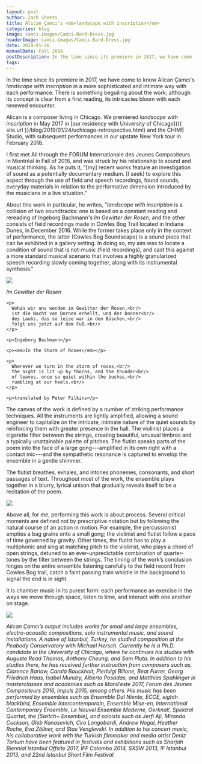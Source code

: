 ```yaml
---
layout: post
author: Zach Sheets
title: Alican Çamcı's <em>landscape with inscription</em>
categories: blog
image: camci-images/Camci-Bard-Dress.jpg
headerImage: camci-images/Camci-Bard-Dress.jpg
date: 2019-01-26
manualDate: Fall 2018
postDescription: In the time since its premiere in 2017, we have come to know Alican Çamcı's <em>landscape with inscription</em> in a more sophisticated and intimate way with each performance. There is something beguiling about the work; although its concept is clear from a first reading, its intricacies bloom with each renewed encounter.
tags:
---
```


In the time since its premiere in 2017, we have come to know Alican Çamcı's *landscape with inscription* in a more sophisticated and intimate way with each performance. There is something beguiling about the work; although its concept is clear from a first reading, its intricacies bloom with each renewed encounter.

Alican is a composer living in Chicago. We premiered *landscape with inscription* in May 2017 in [our residency with University of Chicago]({{ site.url }}/blog/2019/01/24/uchicago-retrospective.html) and the CHIME Studio, with subsequent performances in our upstate New York tour in February 2018.

I first met Ali through the FORUM Internationale des Jeunes Compositeurs in Montréal in Fall of 2016, and was struck by his relationship to sound and musical thinking. As he puts it, "[my] recent works feature an investigation of sound as a potentially documentary medium. [I seek] to explore this aspect through the use of field and speech recordings, found sounds, everyday materials in relation to the performative dimension introduced by the musicians in a live situation."

About this work in particular, he writes, "*landscape with inscription* is a collision of two soundtracks: one is based on a constant reading and rereading of Ingeborg Bachmann's *Im Gewitter der Rosen*, and the other consists of field recordings made in Cowles Bog Trail located in Indiana Dunes, in December 2016. While the former takes place only in the context of performance, the latter (Cowles Bog Soundscape) is a sound piece that can be exhibited in a gallery setting. In doing so, my aim was to locate a condition of sound that is not-music (field recordings), and cast this against a more standard musical scenario that involves a highly granularized speech recording slowly coming together, along with its instrumental synthesis."

<div class="row pb-3 pt-3">
  <div class="col-sm-6">
    <img class="pb-3" src="{{ site.images }}/camci-images/IMG_3757.jpg">
  </div>
  <div class="col-sm-6">
    <p><em>Im Gewitter der Rosen</em></p>

    <p>
      Wohin wir uns wenden im Gewitter der Rosen,<br/>
      ist die Nacht von Dornen erhellt, und der Donner<br/>
      des Laubs, das so leise war in den Büschen,<br/>
      folgt uns jetzt auf dem Fuß.<br/>
    </p>

    <p>Ingeborg Bachmann</p>

    <p><em>In the Storm of Roses</em></p>

    <p>
      Wherever we turn in the storm of roses,<br/>
      the night is lit up by thorns, and the thunder<br/>
      of leaves, once so quiet within the bushes,<br/>
      rumbling at our heels.<br/>
    </p>

    <p>translated by Peter Filkins</p>

  </div>
</div>

The canvas of the work is defined by a number of striking performance techniques. All the instruments are lightly amplified, allowing a sound engineer to capitalize on the intricate, intimate nature of the quiet sounds by reinforcing them with greater presence in the hall. The violinist places a cigarette filter between the strings, creating beautiful, unusual timbres and a typically unattainable palette of pitches. The flutist speaks parts of the poem into the face of a large gong---amplified in its own right with a contact mic---and the sympathetic resonance is captured to envelop the ensemble in a gentle shimmer.

The flutist breathes, exhales, and intones phonemes, consonants, and short passages of text. Throughout most of the work, the ensemble plays together in a blurry, lyrical unison that gradually reveals itself to be a recitation of the poem.

<img class="float-sm-right col-sm-6 col-lg-5 p4-0 pb-3" src="{{ site.images }}/camci-images/Switch-Chicago-300dpi_2800px-1090423.jpg">

Above all, for me, performing this work is about process. Several critical moments are defined not by prescriptive notation but by following the natural course of an action in motion. For example, the percussionist empties a bag grains onto a small gong; the violinist and flutist follow a pace of time governed by gravity. Other times, the flutist has to play a multiphonic and sing at matching pitch to the violinist, who plays a chord of open strings, detuned to an ever-unpredictable combination of quarter-tones by the filter between the strings. The timing of the work’s conclusion hinges on the entire ensemble listening carefully to the field record from Cowles Bog trail, catch a faint passing train whistle in the background to signal the end is in sight.

It is chamber music in its purest form: each performance an exercise in the ways we move through space, listen to time, and interact with one another on stage.

<img class="float-sm-left col-sm-5 col-lg-4 p4-0 pb-3" src="{{ site.images }}/camci-images/Switch-Chicago-300dpi_2800px-1090133.jpg">

*Alican Çamcı’s output includes works for small and large ensembles, electro-acoustic compositions, solo instrumental music, and sound installations. A native of Istanbul, Turkey, he studied composition at the Peabody Conservatory with Michael Hersch. Currently he is a Ph.D. candidate in the University of Chicago, where he continues his studies with Augusta Read Thomas, Anthony Cheung, and Sam Pluta. In addition to his studies there, he has received further instruction from composers such as, Clarence Barlow, Carola Bauckholt, Pierluigi Billone, Beat Furrer, Georg Friedrich Haas, Isabel Mundry, Alberto Posadas, and Matthias Spahlinger in masterclasses and academies such as ManiFeste 2017, Forum des Jeunes Compositeurs 2016, Impuls 2015, among others. His music has been performed by ensembles such as Ensemble Dal Niente, ECCE, eighth blackbird, Ensemble Intercontemporain, Ensemble Mise-en, International Contemporary Ensemble, Le Nouvel Ensemble Moderne, Oerknal!, Spektral Quartet, the [Switch~ Ensemble], and soloists such as Jerfi Aji, Miranda Cuckson, Gleb Kanasevich, Ciro Longobardi, Andrew Nogal, Heather Roche, Eva Zöllner, and Stas Venglevski. In addition to his concert music, his collaborative work with the Turkish filmmaker and media artist Deniz Tortum have been featured in festivals and exhibitions such as Sharjah Biennial Istanbul Offsite 2017, IFF Colombo 2014, SXSW 2013, !F Istanbul 2013, and 22nd Istanbul Short Film Festival.*

